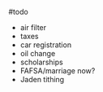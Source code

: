 #todo
- air filter
- taxes
- car registration
- oil change
- scholarships
- FAFSA/marriage now? 
- Jaden tithing
